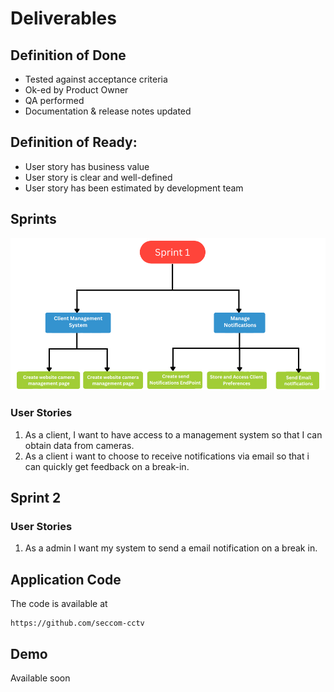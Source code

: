 # Deliverables
## Definition of Done
- Tested against acceptance criteria
- Ok-ed by Product Owner
- QA performed
- Documentation & release notes updated

## Definition of Ready:
- User story has business value
- User story is clear and well-defined
- User story has been estimated by development team
## Sprints
![Sprint 1](../../static//img/sprint.png)
### User Stories
1. As a client, I want to have access to a management system so that I can obtain data from cameras.
2. As a client i want to choose  to receive notifications  via email so that i can quickly get feedback on a break-in.
## Sprint 2
### User Stories
1. As a admin I want my system to send a email notification on a break in.
## Application Code
The code is available at
```
https://github.com/seccom-cctv
```
## Demo
Available soon